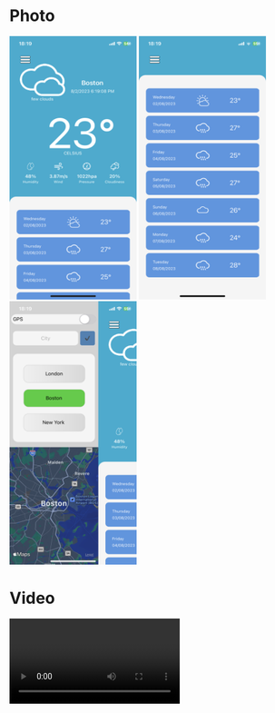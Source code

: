 # Photo 
<img src="Content/IMG_1700.PNG" width="224" height="464"> <img src="Content/IMG_1701.PNG" width="224" height="464"> 
<img src="Content/IMG_1702.PNG" width="224" height="464"> 

# Video
<video src="https://drive.google.com/file/d/1pgekc_yAfKVTjTghO7vCXTcA0MbhpnI6/view?usp=sharing" >

